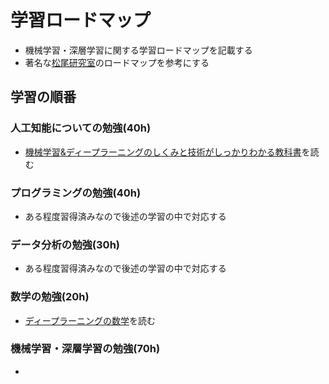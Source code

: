 # 学習ロードマップ
- 機械学習・深層学習に関する学習ロードマップを記載する
- 著名な[松尾研究室](https://weblab.t.u-tokyo.ac.jp/%E4%BA%BA%E5%B7%A5%E7%9F%A5%E8%83%BD%E3%83%BB%E6%B7%B1%E5%B1%A4%E5%AD%A6%E7%BF%92%E3%82%92%E5%AD%A6%E3%81%B6%E3%81%9F%E3%82%81%E3%81%AE%E3%83%AD%E3%83%BC%E3%83%89%E3%83%9E%E3%83%83%E3%83%97/#title_2_b)のロードマップを参考にする

## 学習の順番
### 人工知能についての勉強(40h)
- [機械学習&ディープラーニングのしくみと技術がしっかりわかる教科書](https://www.amazon.co.jp/%E5%9B%B3%E8%A7%A3%E5%8D%B3%E6%88%A6%E5%8A%9B-%E6%A9%9F%E6%A2%B0%E5%AD%A6%E7%BF%92-%E3%83%87%E3%82%A3%E3%83%BC%E3%83%97%E3%83%A9%E3%83%BC%E3%83%8B%E3%83%B3%E3%82%B0%E3%81%AE%E3%81%97%E3%81%8F%E3%81%BF%E3%81%A8%E6%8A%80%E8%A1%93%E3%81%8C%E3%81%93%E3%82%8C1%E5%86%8A%E3%81%A7%E3%81%97%E3%81%A3%E3%81%8B%E3%82%8A%E3%82%8F%E3%81%8B%E3%82%8B%E6%95%99%E7%A7%91%E6%9B%B8-%E6%A0%AA%E5%BC%8F%E4%BC%9A%E7%A4%BE%E3%82%A2%E3%82%A4%E3%83%87%E3%83%9F%E3%83%BC/dp/429710640X/ref=sr_1_2?__mk_ja_JP=%E3%82%AB%E3%82%BF%E3%82%AB%E3%83%8A&crid=3JESS4UEJHV8B&keywords=%E6%A9%9F%E6%A2%B0%E5%AD%A6%E7%BF%92+%E3%81%97%E3%81%8F%E3%81%BF&qid=1695235673&sprefix=amazon+%E6%A9%9F%E6%A2%B0%E5%AD%A6%E7%BF%92+%E3%81%97%E3%81%8F%E3%81%BF%2Caps%2C282&sr=8-2)を読む

### プログラミングの勉強(40h)
- ある程度習得済みなので後述の学習の中で対応する

### データ分析の勉強(30h)
- ある程度習得済みなので後述の学習の中で対応する

### 数学の勉強(20h)
- [ディープラーニングの数学]()を読む

### 機械学習・深層学習の勉強(70h)
- 
